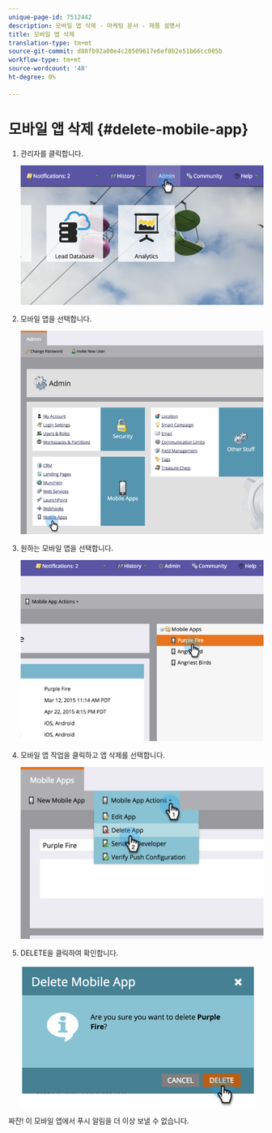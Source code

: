 ```yaml
---
unique-page-id: 7512442
description: 모바일 앱 삭제 - 마케팅 문서 - 제품 설명서
title: 모바일 앱 삭제
translation-type: tm+mt
source-git-commit: d88fb92a00e4c20509617e6ef8b2e51b66cc085b
workflow-type: tm+mt
source-wordcount: '48'
ht-degree: 0%

---
```



# 모바일 앱 삭제 {#delete-mobile-app}

1. 관리자를 클릭합니다.

   ![](assets/image2015-4-22-16-3a12-3a32.png)

1. 모바일 앱을 선택합니다.

   ![](assets/image2015-4-22-16-3a14-3a29.png)

1. 원하는 모바일 앱을 선택합니다.

   ![](assets/image2015-4-22-17-3a22-3a11.png)

1. 모바일 앱 작업을 클릭하고 앱 삭제를 선택합니다.

   ![](assets/image2015-4-22-17-3a21-3a51.png)

1. DELETE을 클릭하여 확인합니다.

   ![](assets/image2015-4-22-17-3a23-3a18.png)

짜잔! 이 모바일 앱에서 푸시 알림을 더 이상 보낼 수 없습니다.
